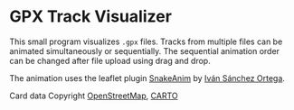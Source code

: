 # GPX Track Visualizer

This small program visualizes `.gpx` files. Tracks from multiple files can be animated simultaneously or sequentially. The sequential animation order can be changed after file upload using drag and drop.

The animation uses the leaflet plugin [SnakeAnim](https://github.com/IvanSanchez/Leaflet.Polyline.SnakeAnim) by [Iván Sánchez Ortega](https://github.com/IvanSanchez).

Card data Copyright [OpenStreetMap](https://www.openstreetmap.org/copyright), [CARTO](https://carto.com/attributions)
